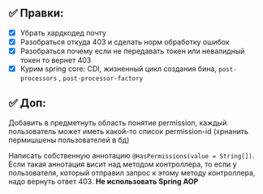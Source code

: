 ## ✅ Правки:

- [x] Убрать хардкодед почту
- [x] Разобраться откуда 403 и сделать норм обработку ошибок
- [x] Разобраться почему если не передавать токен или невалидный токен то вернет 403
- [x] Курим spring core: CDI, жизненный цикл создания бина, `post-processors` , `post-processor-factory`

## ✅ Доп:
Добавить в предметнуть область понятие permission, каждый пользователь может иметь какой-то список permission-id (хрнанить пермишшены пользователей в бд)

Написать собственную аннотацию `@HasPermissions(value = String[])`.
Если такая аннотация висит над методом контроллера, то если у пользователя, который отправил запрос к этому методу контроллера, надо вернуть ответ 403. **Не использовать Spring AOP**

